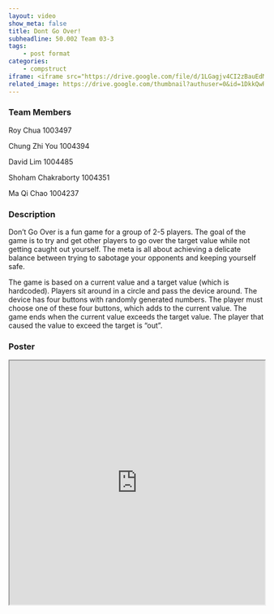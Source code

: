 ```yaml
---
layout: video
show_meta: false
title: Dont Go Over!
subheadline: 50.002 Team 03-3
tags:
    - post format
categories:
    - compstruct
iframe: <iframe src="https://drive.google.com/file/d/1LGagjv4CI2zBauEdMs8FUvS3kvI42dwZ/preview" width="100%" height="480"></iframe>
related_image: https://drive.google.com/thumbnail?authuser=0&id=1DkkQwRG85Xd1PN5peyIacLwskeMrnaDc&sz=w300-h300-p-k-nu-iv1
---
```


### Team Members

Roy Chua 1003497

Chung Zhi You 1004394

David Lim 1004485

Shoham Chakraborty 1004351

Ma Qi Chao 1004237  

### Description

Don’t Go Over is a fun game for a group of 2-5 players. The goal of the game is to try and get other players to go over the target value while not getting caught out yourself. The meta is all about achieving a delicate balance between trying to sabotage your opponents and keeping yourself safe.

The game is based on a current value and a target value (which is hardcoded). Players sit around in a circle and pass the device around. The device has four buttons with randomly generated numbers. The player must choose one of these four buttons, which adds to the current value. The game ends when the current value exceeds the target value. The player that caused the value to exceed the target is “out”.

### Poster

<iframe src="https://drive.google.com/file/d/1DkkQwRG85Xd1PN5peyIacLwskeMrnaDc/preview" width="100%" height="480"></iframe>
